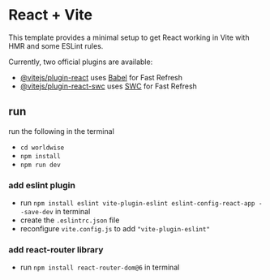 # React + Vite

This template provides a minimal setup to get React working in Vite with HMR and some ESLint rules.

Currently, two official plugins are available:

- [@vitejs/plugin-react](https://github.com/vitejs/vite-plugin-react/blob/main/packages/plugin-react/README.md) uses [Babel](https://babeljs.io/) for Fast Refresh
- [@vitejs/plugin-react-swc](https://github.com/vitejs/vite-plugin-react-swc) uses [SWC](https://swc.rs/) for Fast Refresh

## run

run the following in the terminal

- `cd worldwise`
- `npm install`
- `npm run dev`

### add eslint plugin

- run `npm install eslint vite-plugin-eslint eslint-config-react-app --save-dev` in terminal
- create the `.eslintrc.json` file
- reconfigure `vite.config.js` to add `"vite-plugin-eslint"`

### add react-router library

- run `npm install react-router-dom@6` in terminal
